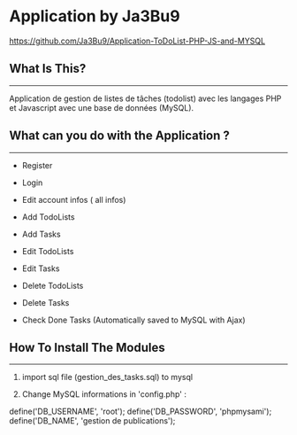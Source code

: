 # Application by Ja3Bu9


https://github.com/Ja3Bu9/Application-ToDoList-PHP-JS-and-MYSQL



## What Is This?
-------------

Application de gestion de listes de tâches (todolist) avec les langages PHP et Javascript avec une base de données (MySQL).



## What can you do with the Application ?
-----------------------

- Register

- Login

- Edit account infos ( all infos)

- Add TodoLists

- Add Tasks

- Edit TodoLists

- Edit Tasks

- Delete TodoLists

- Delete Tasks

- Check Done Tasks (Automatically saved to MySQL with Ajax)



## How To Install The Modules
--------------------------

 
1. import sql file (gestion_des_tasks.sql) to mysql 

2. Change MySQL informations in 'config.php' :

define('DB_USERNAME', 'root');
define('DB_PASSWORD', 'phpmysami');
define('DB_NAME', 'gestion de publications');
